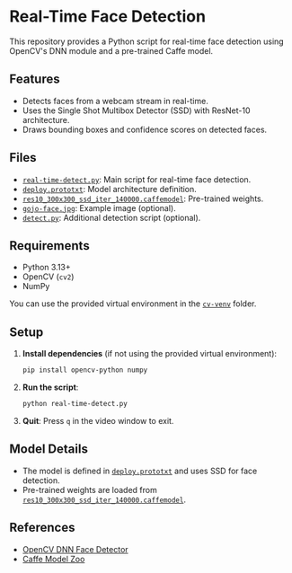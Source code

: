 # Real-Time Face Detection

This repository provides a Python script for real-time face detection using OpenCV's DNN module and a pre-trained Caffe model.

## Features

- Detects faces from a webcam stream in real-time.
- Uses the Single Shot Multibox Detector (SSD) with ResNet-10 architecture.
- Draws bounding boxes and confidence scores on detected faces.

## Files

- [`real-time-detect.py`](real-time-detect.py): Main script for real-time face detection.
- [`deploy.prototxt`](deploy.prototxt): Model architecture definition.
- [`res10_300x300_ssd_iter_140000.caffemodel`](res10_300x300_ssd_iter_140000.caffemodel): Pre-trained weights.
- [`gojo-face.jpg`](gojo-face.jpg): Example image (optional).
- [`detect.py`](detect.py): Additional detection script (optional).

## Requirements

- Python 3.13+
- OpenCV (`cv2`)
- NumPy

You can use the provided virtual environment in the [`cv-venv`](cv-venv) folder.

## Setup

1. **Install dependencies** (if not using the provided virtual environment):

    ```sh
    pip install opencv-python numpy
    ```

2. **Run the script**:

    ```sh
    python real-time-detect.py
    ```

3. **Quit**: Press `q` in the video window to exit.

## Model Details

- The model is defined in [`deploy.prototxt`](deploy.prototxt) and uses SSD for face detection.
- Pre-trained weights are loaded from [`res10_300x300_ssd_iter_140000.caffemodel`](res10_300x300_ssd_iter_140000.caffemodel).

## References

- [OpenCV DNN Face Detector](https://github.com/opencv/opencv/tree/master/samples/dnn/face_detector)
- [Caffe Model Zoo](https://github.com/opencv/opencv/tree/master/samples/dnn/face_detector)


